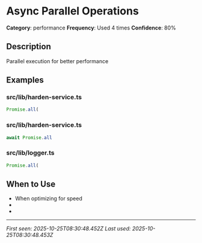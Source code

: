 # Async Parallel Operations

**Category**: performance
**Frequency**: Used 4 times
**Confidence**: 80%

## Description
Parallel execution for better performance

## Examples

### src/lib/harden-service.ts
```typescript
Promise.all(
```


### src/lib/harden-service.ts
```typescript
await Promise.all
```


### src/lib/logger.ts
```typescript
Promise.all(
```


## When to Use
- When optimizing for speed
- 
- 

---
*First seen: 2025-10-25T08:30:48.452Z*
*Last used: 2025-10-25T08:30:48.453Z*
